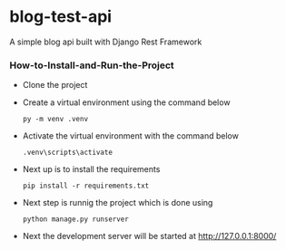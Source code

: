 # blog-test-api
A simple blog api built with Django Rest Framework

### How-to-Install-and-Run-the-Project

- Clone the project

- Create a virtual environment using the command below

  `py -m venv .venv`

- Activate the virtual environment with the command below

  `.venv\scripts\activate`

- Next up is to install the requirements

  `pip install -r requirements.txt`

- Next step is runnig the project which is done using

  `python manage.py runserver`

- Next the development server will be started at http://127.0.0.1:8000/
